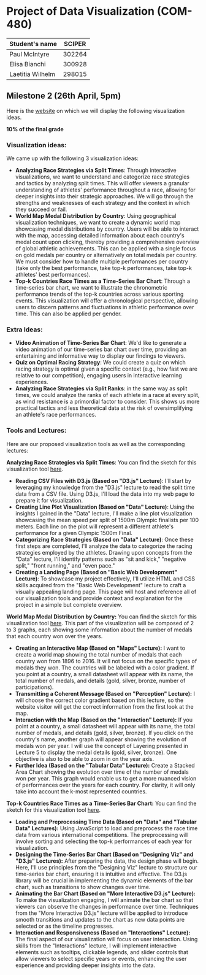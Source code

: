 # Project of Data Visualization (COM-480)

| Student's name | SCIPER |
| -------------- | ------ |
| Paul McIntyre | 302264 |
| Elisa Bianchi | 300928 |
| Laetitia Wilhelm | 298015 |

## Milestone 2 (26th April, 5pm)
Here is the [website](https://laetitia-wilhelm.github.io/index.html) on which we will display the following visualization ideas.

**10% of the final grade**
### Visualization ideas:
We came up with the following 3 visualization ideas:
  - **Analyzing Race Strategies via Split Times**: Through interactive visualizations, we want to understand and categorize race strategies and tactics by analyzing split times. This will offer viewers a granular understanding of athletes' performance throughout a race, allowing for deeper insights into their strategic approaches. We will go through the strengths and weaknesses of each strategy and the context in which they succeed or fail.
  - **World Map Medal Distribution by Country**: Using geographical visualization techniques, we want to create a dynamic world map showcasing medal distributions by country. Users will be able to interact with the map, accessing detailed information about each country's medal count upon clicking, thereby providing a comprehensive overview of global athletic achievements. This can be applied with a single focus on gold medals per country or alternatively on total medals per country. We must consider how to handle multiple performances per country (take only the best performance, take top-k performances, take top-k athletes' best performances). 
  - **Top-k Countries Race Times as a Time-Series Bar Chart**: Through a time-series bar chart, we want to illustrate the chronometric performance trends of the top-k countries across various sporting events. This visualization will offer a chronological perspective, allowing users to discern patterns and fluctuations in athletic performance over time. This can also be applied per gender.
  
### Extra Ideas:
  - **Video Animation of Time-Series Bar Chart**: We'd like to generate a video animation of our time-series bar chart over time, providing an entertaining and informative way to display our findings to viewers.
  - **Quiz on Optimal Racing Strategy**: We could create a quiz on which racing strategy is optimal given a specific context (e.g., how fast we are relative to our competition), engaging users in interactive learning experiences.
  - **Analyzing Race Strategies via Split Ranks**: in the same way as split times, we could analyze the ranks of each athlete in a race at every split, as wind resistance is a primordial factor to consider. This shows us more practical tactics and less theoretical data at the risk of oversimplifying an athlete's race performances. 

### Tools and Lectures:
Here are our proposed visualization tools as well as the corresponding lectures:

**Analyzing Race Strategies via Split Times**:
You can find the sketch for this visualization tool [here](https://github.com/com-480-data-visualization/Olympic1500/blob/master/data/paces.jpg).
  - **Reading CSV Files with D3.js (Based on "D3.js" Lecture)**: I'll start by leveraging my knowledge from the "D3.js" lecture to read the split time data from a CSV file. Using D3.js, I'll load the data into my web page to prepare it for visualization.
  - **Creating Line Plot Visualization (Based on "Data" Lecture)**: Using the insights I gained in the "Data" lecture, I'll make a line plot visualization showcasing the mean speed per split of 1500m Olympic finalists per 100 meters. Each line on the plot will represent a different athlete's performance for a given Olympic 1500m Final.
  - **Categorizing Race Strategies (Based on "Data" Lecture)**: Once these first steps are completed, I'll analyze the data to categorize the racing strategies employed by the athletes. Drawing upon concepts from the "Data" lecture, I'll identify patterns such as "sit and kick," "negative split," "front running," and "even pace."
  - **Creating a Landing Page (Based on "Basic Web Development" Lecture)**: To showcase my project effectively, I'll utilize HTML and CSS skills acquired from the "Basic Web Development" lecture to craft a visually appealing landing page. This page will host and reference all of our visualization tools and provide context and explanation for the project in a simple but complete overview.

**World Map Medal Distribution by Country:**
You can find the sketch for this visualization tool [here](https://github.com/com-480-data-visualization/Olympic1500/blob/master/data/Visua2Draw.pdf). This part of the visualization will be composed of 2 to 3 graphs, each showing some information about the number of medals that each country won over the years.
  - **Creating an Interactive Map (Based on "Maps" Lecture):** I want to create a world map showing the total number of medals that each country won from 1896 to 2016. It will not focus on the specific types of medals they won. The countries will be labeled with a color gradient. If you point at a country, a small datasheet will appear with its name, the total number of medals, and details (gold, silver, bronze, number of participations).
  - **Transmitting a Coherent Message (Based on "Perception" Lecture):** I will choose the correct color gradient based on this lecture, so the website visitor will get the correct information from the first look at the map.
  - **Interaction with the Map (Based on the "Interaction" Lecture):** If you point at a country, a small datasheet will appear with its name, the total number of medals, and details (gold, silver, bronze). If you click on the country's name, another graph will appear showing the evolution of medals won per year. I will use the concept of Layering presented in Lecture 5 to display the medal details (gold, silver, bronze). One objective is also to be able to zoom in on the year axis.
  - **Further Idea (Based on the "Tabular Data" Lecture):** Create a Stacked Area Chart showing the evolution over time of the number of medals won per year. This graph would enable us to get a more nuanced vision of performances over the years for each country. For clarity, it will only take into account the k-most represented countries.

**Top-k Countries Race Times as a Time-Series Bar Chart:**
You can find the sketch for this visualization tool [here](https://github.com/com-480-data-visualization/Olympic1500/blob/master/data/race_bar_track.PNG).
  - **Loading and Preprocessing Time Data (Based on "Data" and "Tabular Data" Lectures):** Using JavaScript to load and preprocess the race time data from various international competitions. The preprocessing will involve sorting and selecting the top-k performances of each year for visualization.
  - **Designing the Time-Series Bar Chart (Based on "Designing Viz" and "D3.js" Lectures):** After preparing the data, the design phase will begin. Here, I'll use principles from the "Designing Viz" lecture to structure our time-series bar chart, ensuring it is intuitive and effective. The D3.js library will be crucial in implementing the dynamic elements of the bar chart, such as transitions to show changes over time.
  - **Animating the Bar Chart (Based on "More Interactive D3.js" Lecture):** To make the visualization engaging, I will animate the bar chart so that viewers can observe the changes in performance over time. Techniques from the "More Interactive D3.js" lecture will be applied to introduce smooth transitions and updates to the chart as new data points are selected or as the timeline progresses.
  - **Interaction and Responsiveness (Based on "Interactions" Lecture):** The final aspect of our visualization will focus on user interaction. Using skills from the "Interactions" lecture, I will implement interactive elements such as tooltips, clickable legends, and slider controls that allow viewers to select specific years or events, enhancing the user experience and providing deeper insights into the data.
